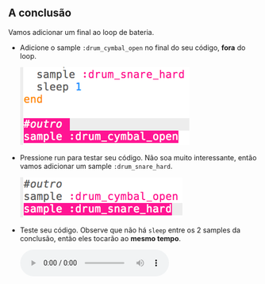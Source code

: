 ## A conclusão

Vamos adicionar um final ao loop de bateria.

+ Adicione o sample `:drum_cymbal_open` no final do seu código, **fora** do loop.
    
    ![captura de tela](images/drum-outro-1.png)

+ Pressione run para testar seu código. Não soa muito interessante, então vamos adicionar um sample `:drum_snare_hard`.
    
    ![captura de tela](images/drum-outro-2.png)

+ Teste seu código. Observe que não há `sleep` entre os 2 samples da conclusão, então eles tocarão ao **mesmo tempo**.
    
    <div id="audio-preview" class="pdf-hidden">
      <audio controls preload> <source src="resources/drums-outro.mp3" type="audio/mpeg"> Seu navegador não suporta o elemento de <code>áudio</code>. </audio>
    </div>